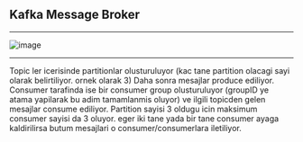 ## Kafka Message Broker
----

![image](https://github.com/daddydemir/Golang-Space/assets/42716195/084e3f93-7d90-49d6-9539-86ff8228951f)


----
Topic ler icerisinde partitionlar olusturuluyor (kac tane partition olacagi sayi olarak belirtiliyor. ornek olarak 3) Daha sonra mesajlar produce ediliyor. Consumer tarafinda ise bir consumer group olusturuluyor (groupID ye atama yapilarak bu adim tamamlanmis 
oluyor) ve ilgili topicden gelen mesajlar consume ediliyor. 
Partition sayisi 3 oldugu icin maksimum consumer sayisi da 3 oluyor. eger iki tane yada bir tane consumer ayaga kaldirilirsa butum mesajlari o consumer/consumerlara iletiliyor. 




